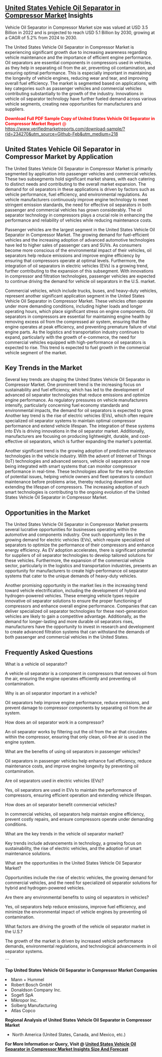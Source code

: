 <h2><a href="https://www.verifiedmarketreports.com/download-sample/?rid=234270&amp;utm_source=Github-Feb&amp;utm_medium=218" target="_blank">United States Vehicle Oil Separator in Compressor Market</a> Insights</h2><p>Vehicle Oil Separator in Compressor Market size was valued at USD 3.5 Billion in 2022 and is projected to reach USD 5.1 Billion by 2030, growing at a CAGR of 5.2% from 2024 to 2030.</p><p> <p>The United States Vehicle Oil Separator in Compressor Market is experiencing significant growth due to increasing awareness regarding vehicle maintenance and the importance of efficient engine performance. Oil separators are essential components in compressors used in vehicles, as they help in separating oil from the air, preventing oil contamination, and ensuring optimal performance. This is especially important in maintaining the longevity of vehicle engines, reducing wear and tear, and improving overall fuel efficiency. The market is segmented based on applications, with key categories such as passenger vehicles and commercial vehicles contributing substantially to the growth of the industry. Innovations in vehicle oil separator technology have further fueled demand across various vehicle segments, creating new opportunities for manufacturers and suppliers. <p><span class=""><span style="color: #ff0000;"><strong>Download Full PDF Sample Copy of United States Vehicle Oil Separator in Compressor Market Report</strong> @ </span><a href="https://www.verifiedmarketreports.com/download-sample/?rid=234270&amp;utm_source=Github-Feb&amp;utm_medium=218" target="_blank">https://www.verifiedmarketreports.com/download-sample/?rid=234270&amp;utm_source=Github-Feb&amp;utm_medium=218</a></span></p></p> <h2>United States Vehicle Oil Separator in Compressor Market by Application</h2> <p>The United States Vehicle Oil Separator in Compressor Market is primarily segmented by application into passenger vehicles and commercial vehicles. These two subsegments hold significant market shares, with each catering to distinct needs and contributing to the overall market expansion. The demand for oil separators in these applications is driven by factors such as vehicle performance, fuel efficiency, and environmental regulations. As vehicle manufacturers continuously improve engine technology to meet stringent emission standards, the need for effective oil separators in both passenger and commercial vehicles has grown considerably. The oil separator technology in compressors plays a crucial role in enhancing the performance and reliability of vehicles while reducing maintenance costs. <p>Passenger vehicles are the largest segment in the United States Vehicle Oil Separator in Compressor Market. The growing demand for fuel-efficient vehicles and the increasing adoption of advanced automotive technologies have led to higher sales of passenger cars and SUVs. As consumers become more conscious of the environmental impact of their vehicles, oil separators help reduce emissions and improve engine efficiency by ensuring that compressors operate at optimal levels. Furthermore, the integration of oil separators in electric vehicles (EVs) is a growing trend, further contributing to the expansion of this subsegment. With innovations in compressor and filtration technologies, passenger vehicles are expected to continue driving the demand for vehicle oil separators in the U.S. market. <p>Commercial vehicles, which include trucks, buses, and heavy-duty vehicles, represent another significant application segment in the United States Vehicle Oil Separator in Compressor Market. These vehicles often operate under more demanding conditions, including higher loads and longer operating hours, which place significant stress on engine components. Oil separators in compressors are essential for maintaining engine health by removing excess oil from the compressed air system, ensuring that the engine operates at peak efficiency, and preventing premature failure of vital engine parts. As the logistics and transportation industry continues to expand, particularly with the growth of e-commerce, the need for commercial vehicles equipped with high-performance oil separators is expected to rise. This trend is expected to fuel growth in the commercial vehicle segment of the market. <h2>Key Trends in the Market</h2> <p>Several key trends are shaping the United States Vehicle Oil Separator in Compressor Market. One prominent trend is the increasing focus on sustainability and fuel efficiency, which has led to the development of advanced oil separator technologies that reduce emissions and optimize engine performance. As regulatory pressures on vehicle manufacturers intensify, particularly concerning fuel economy standards and environmental impacts, the demand for oil separators is expected to grow. Another key trend is the rise of electric vehicles (EVs), which often require specialized oil separator systems to maintain optimal compressor performance and extend vehicle lifespan. The integration of these systems into EVs is driving innovations in the oil separator market. Additionally, manufacturers are focusing on producing lightweight, durable, and cost-effective oil separators, which is further expanding the market's potential. <p>Another significant trend is the growing adoption of predictive maintenance technologies in the vehicle industry. With the advent of Internet of Things (IoT) technologies and advanced sensors, vehicle oil separators are now being integrated with smart systems that can monitor compressor performance in real-time. These technologies allow for the early detection of potential issues, helping vehicle owners and fleet operators to conduct maintenance before problems arise, thereby reducing downtime and extending the lifespan of compressors. The increasing adoption of such smart technologies is contributing to the ongoing evolution of the United States Vehicle Oil Separator in Compressor Market. <h2>Opportunities in the Market</h2> <p>The United States Vehicle Oil Separator in Compressor Market presents several lucrative opportunities for businesses operating within the automotive and components industry. One such opportunity lies in the growing demand for electric vehicles (EVs), which require specialized oil separators to optimize the performance of their compressors and enhance energy efficiency. As EV adoption accelerates, there is significant potential for suppliers of oil separator technologies to develop tailored solutions for these vehicles. Furthermore, the expansion of the commercial vehicle sector, particularly in the logistics and transportation industries, presents an opportunity for manufacturers to create high-performance oil separator systems that cater to the unique demands of heavy-duty vehicles. <p>Another promising opportunity in the market lies in the increasing trend toward vehicle electrification, including the development of hybrid and hydrogen-powered vehicles. These emerging vehicle types require innovative oil separator solutions to ensure the proper functioning of compressors and enhance overall engine performance. Companies that can deliver specialized oil separator technologies for these next-generation vehicles are likely to gain a competitive advantage. Additionally, as the demand for longer-lasting and more durable oil separators rises, manufacturers have the opportunity to invest in research and development to create advanced filtration systems that can withstand the demands of both passenger and commercial vehicles in the United States. <h2>Frequently Asked Questions</h2> <p>What is a vehicle oil separator?</p> <p>A vehicle oil separator is a component in compressors that removes oil from the air, ensuring the engine operates efficiently and preventing oil contamination.</p> <p>Why is an oil separator important in a vehicle?</p> <p>Oil separators help improve engine performance, reduce emissions, and prevent damage to compressor components by separating oil from the air system.</p> <p>How does an oil separator work in a compressor?</p> <p>An oil separator works by filtering out the oil from the air that circulates within the compressor, ensuring that only clean, oil-free air is used in the engine system.</p> <p>What are the benefits of using oil separators in passenger vehicles?</p> <p>Oil separators in passenger vehicles help enhance fuel efficiency, reduce maintenance costs, and improve engine longevity by preventing oil contamination.</p> <p>Are oil separators used in electric vehicles (EVs)?</p> <p>Yes, oil separators are used in EVs to maintain the performance of compressors, ensuring efficient operation and extending vehicle lifespan.</p> <p>How does an oil separator benefit commercial vehicles?</p> <p>In commercial vehicles, oil separators help maintain engine efficiency, prevent costly repairs, and ensure compressors operate under demanding conditions.</p> <p>What are the key trends in the vehicle oil separator market?</p> <p>Key trends include advancements in technology, a growing focus on sustainability, the rise of electric vehicles, and the adoption of smart maintenance solutions.</p> <p>What are the opportunities in the United States Vehicle Oil Separator Market?</p> <p>Opportunities include the rise of electric vehicles, the growing demand for commercial vehicles, and the need for specialized oil separator solutions for hybrid and hydrogen-powered vehicles.</p> <p>Are there any environmental benefits to using oil separators in vehicles?</p> <p>Yes, oil separators help reduce emissions, improve fuel efficiency, and minimize the environmental impact of vehicle engines by preventing oil contamination.</p> <p>What factors are driving the growth of the vehicle oil separator market in the U.S.?</p> <p>The growth of the market is driven by increased vehicle performance demands, environmental regulations, and technological advancements in oil separator systems.</p> ```</p><p><strong>Top United States Vehicle Oil Separator in Compressor Market Companies</strong></p><div data-test-id=""><p><li>Mann + Hummel</li><li> Robert Bosch GmbH</li><li> Donaldson Company Inc.</li><li> Sogefi SpA</li><li> Mikropor Inc.</li><li> Solberg Manufacturing</li><li> Atlas Copco</li></p><div><strong>Regional Analysis of&nbsp;United States Vehicle Oil Separator in Compressor Market</strong></div><ul><li dir="ltr"><p dir="ltr">North America&nbsp;(United States, Canada, and Mexico, etc.)</p></li></ul><p><strong>For More Information or Query, Visit @&nbsp;</strong><strong><a href="https://www.verifiedmarketreports.com/product/vehicle-oil-separator-in-compressor-market/?utm_source=Github-Feb&amp;utm_medium=218" target="_blank">United States Vehicle Oil Separator in Compressor Market Insights Size And Forecast</a></strong></p></div>
